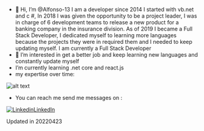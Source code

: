 - 👋 Hi, I’m @Alfonso-13 
  I am a developer since 2014 I started with vb.net and c #,
  In 2018 I was given the opportunity to be a project leader, I was in charge of 6 development teams to release a new product for a banking company in the insurance division.
  As of 2019 I became a Full Stack Developer, I dedicated myself to learning more languages because the projects they were in required them and I needed to keep updating myself.
  I am currently a Full Stack Developer
- 👀 I’m interested in get a better job and keep learning new languages and constantly update myself
- I’m currently learning .net core and react.js
- my expertise over time:

![alt text](https://media-exp1.licdn.com/dms/image/C562DAQEofeB7KfK8pA/profile-treasury-document-images_800/1/1650576453944?e=2147483647&v=beta&t=-P9vW0T6ojcbnkCFOQmHPlbPLRalqUgjhPduCQABX_E)
- You can reach me send me messages on :

[![Linkedin](https://i.stack.imgur.com/gVE0j.png)LinkedIn](https://www.linkedin.com/in/neri-menchaca-castillo/)


Updated in 20220423

